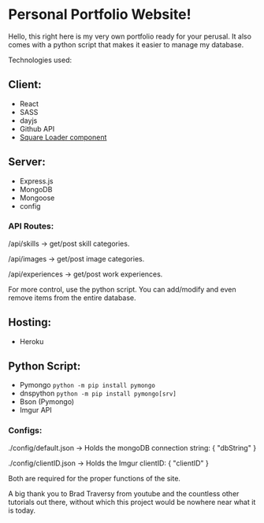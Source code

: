 # Personal Portfolio Website!

Hello, this right here is my very own portfolio ready for your perusal. It also comes with a python script that makes it easier to manage my database.

Technologies used:

## Client:

* React
* SASS
* dayjs
* Github API
* [Square Loader component](https://codepen.io/tashfene/pen/raEqrJ)

## Server:

* Express.js
* MongoDB
* Mongoose
* config

### API Routes:

/api/skills -> get/post skill categories.

/api/images -> get/post image categories.

/api/experiences -> get/post work experiences.

For more control, use the python script. You can add/modify and even remove items from the entire database.

## Hosting:

* Heroku

## Python Script:

* Pymongo ```python -m pip install pymongo```
* dnspython ```python -m pip install pymongo[srv]```
* Bson (Pymongo)
* Imgur API

### Configs:

./config/default.json -> Holds the mongoDB connection string: { "dbString" }

./config/clientID.json -> Holds the Imgur clientID: { "clientID" }

Both are required for the proper functions of the site.

A big thank you to Brad Traversy from youtube and the countless other tutorials out there, without which this project would be nowhere near what it is today.
